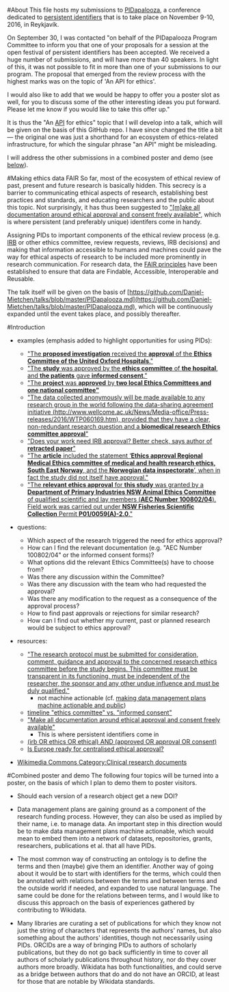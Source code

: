 #About
This file hosts my submissions to [PIDapalooza](http://pidapalooza.org/), a conference dedicated to [persistent identifiers](https://en.wikipedia.org/wiki/Persistent_identifier) that is to take place on November 9-10, 2016, in Reykjavík.

On September 30, I was contacted "on behalf of the PIDapalooza Program Committee to inform you that one of your proposals for a session at the open festival of persistent identifiers has been accepted. We received a huge number of submissions, and will have more than 40 speakers. In light of this, it was not possible to fit in more than one of your submissions to our program. The proposal that emerged from the review process with the highest marks was on the topic of 'An API for ethics'.

I would also like to add that we would be happy to offer you a poster slot as well, for you to discuss some of the other interesting ideas you put forward. Please let me know if you would like to take this offer up."

It is thus the "An [API](https://en.wikipedia.org/wiki/Application_programming_interface) for ethics" topic that I will develop into a talk, which will be given on the basis of this GitHub repo. I have since changed the title a bit &mdash; the original one was just a shorthand for an ecosystem of ethics-related infrastructure, for which the singular phrase "an API" might be misleading.

I will address the other submissions in a combined poster and demo (see [below](https://github.com/Daniel-Mietchen/talks/blob/master/PIDapalooza.md#combined-poster-and-demo)).

#Making ethics data FAIR
So far, most of the ecosystem of ethical review of past, present and future research is basically hidden. This secrecy is a barrier to communicating ethical aspects of research, establishing best practices and standards, and educating researchers and the public about this topic. Not surprisingly, it has thus been suggested to ["[m]ake all documentation around ethical approval and consent freely available"](https://doi.org/10.1136/bmj.i4626), which is where persistent (and preferably unique) identifers come in handy.

Assigning PIDs to important components of the ethical review process (e.g. [IRB](https://en.wikipedia.org/wiki/Institutional_review_board) or other ethics committee, review requests, reviews, IRB decisions) and making that information accessible to humans and machines could pave the way for ethical aspects of research to be included more prominently in research communication. For research data, the [FAIR principles](http://dx.doi.org/10.1038/sdata.2016.18) have been established to ensure that data are Findable, Accessible, Interoperable and Reusable.

The talk itself will be given on the basis of [https://github.com/Daniel-Mietchen/talks/blob/master/PIDapalooza.md](https://github.com/Daniel-Mietchen/talks/blob/master/PIDapalooza.md), which will be continuously expanded until the event takes place, and possibly thereafter.

#Introduction
  - examples (emphasis added to highlight opportunities for using PIDs):
    - ["The **proposed investigation** received the **approval** of the **Ethics Committee of the United Oxford Hospitals**."](https://doi.org/10.1111/j.1365-2044.1971.tb04793.x)
    - ["The **study** was approved by the **ethics committee** of **the hospital**, and **the patients** gave **informed consent**."](https://doi.org/10.1056/NEJM199010113231505)
    - ["The **project** was **approved** by **two local Ethics Committees and one national committee"**](https://doi.org/10.1177/030006057300100505)
    - ["The data collected anonymously will be made available to any research group in the world following the data-sharing agreement initiative (http://www.wellcome.ac.uk/News/Media-office/Press-releases/2016/WTP060169.htm), provided that they have a clear, non-redundant research question and a **biomedical research Ethics committee approval**"](https://epgl.unige.ch/zika-in-pregnancy-registry/)
    - ["Does your work need IRB approval? Better check, says author of **retracted paper**"](http://retractionwatch.com/2016/09/30/does-your-work-need-irb-approval-better-check-says-author-of-retracted-paper/)
    - ["The **article** included the statement ‘**Ethics approval Regional** **Medical Ethics committee of medical and health research ethics, South East Norway**, and the **Norwegian data inspectorate**’, when in fact the study did not itself have approval."](https://doi.org/10.1136/bjsports-2014-094053ret)
    - ["The **relevant ethics approval** for **this study** was granted by a **Department of Primary Industries NSW Animal Ethics Committee** of qualified scientific and lay members (**AEC Number 100802/04**). Field work was carried out under **NSW Fisheries Scientific Collection** Permit **P01/0059(A)-2.0**."](https://doi.org/10.1186/s40317-016-0107-6)

  - questions:
    - Which aspect of the research triggered the need for ethics approval?
    - How can I find the relevant documentation (e.g. "AEC Number 100802/04" or the informed consent forms)?
    - What options did the relevant Ethics Committee(s) have to choose from?
    - Was there any discussion within the Committee?
    - Was there any discussion with the team who had requested the approval?
    - Was there any modification to the request as a consequence of the approval process?
    - How to find past approvals or rejections for similar research?
    - How can I find out whether my current, past or planned research would be subject to ethics approval?

  - resources:
    - ["The research protocol must be submitted for consideration, comment, guidance and approval to the concerned research ethics committee before the study begins. This committee must be transparent in its functioning, must be independent of the researcher, the sponsor and any other undue influence and must be duly qualified."](http://www.wma.net/en/30publications/10policies/b3/)
       - not machine actionable (cf. [making data management plans machine actionable and public](http://www.slideshare.net/StephanieSimms/making-dmps-actionable-and-public))
    - [timeline "ethics committee" vs. "informed consent"](https://books.google.com/ngrams/graph?content=%22ethics+committee%22%2C%22informed+consent%22&case_insensitive=on&year_start=1800&year_end=2000&corpus=15&smoothing=3&share=&direct_url=t4%3B%2C%22%20ethics%20committee%20%22%3B%2Cc0%3B%2Cs0%3B%3B%22%20Ethics%20Committee%20%22%3B%2Cc0%3B%3B%22%20ethics%20committee%20%22%3B%2Cc0%3B.t4%3B%2C%22%20informed%20consent%20%22%3B%2Cc0%3B%2Cs0%3B%3B%22%20informed%20consent%20%22%3B%2Cc0%3B%3B%22%20Informed%20Consent%20%22%3B%2Cc0%3B%3B%22%20Informed%20consent%20%22%3B%2Cc0%3B%3B%22%20INFORMED%20CONSENT%20%22%3B%2Cc0)
    - ["Make all documentation around ethical approval and consent freely available"](https://doi.org/10.1136/bmj.i4626)
       - This is where persistent identifiers come in
    - [(irb OR ethics OR ethical) AND (approved OR approval OR consent)](http://tweetedtimes.com/v/13396)
    - [Is Europe ready for centralised ethical approval?](http://cancerworld.net/spotlight-on/policy-is-europe-ready-for-centralised-ethical-approval/)
  - [Wikimedia Commons Category:Clinical research documents](https://commons.wikimedia.org/wiki/Category:Clinical_research_documents)

#Combined poster and demo
The following four topics will be turned into a poster, on the basis of which I plan to demo them to poster visitors.

- Should each version of a research object get a new DOI?

- Data management plans are gaining ground as a component of the research funding process. However, they can also be used as implied by their name, i.e. to manage data. An important step in this direction would be to make data management plans machine actionable, which would mean to embed them into a network of datasets, repositories, grants, researchers, publications et al. that all have PIDs.

- The most common way of constructing an ontology is to define the terms and then (maybe) give them an identifier. Another way of going about it would be to start with identifiers for the terms, which could then be annotated with relations between the terms and between terms and the outside world if needed, and expanded to use natural language. The same could be done for the relations between terms, and I would like to discuss this approach on the basis of experiences gathered by contributing to Wikidata.

- Many libraries are curating a set of publications for which they know not just the string of characters that represents the authors' names, but also something about the authors' identities, though not necessarily using PIDs. ORCIDs are a way of bringing PIDs to authors of scholarly publications, but they do not go back sufficiently in time to cover all authors of scholarly publications throughout history, nor do they cover authors more broadly. Wikidata has both functionalities, and could serve as a bridge between authors that do and do not have an ORCID, at least for those that are notable by Wikidata standards.
